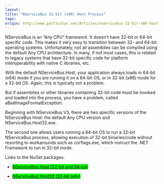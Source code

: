 ```yaml
---
layout:
title: "NServiceBus 32-bit (x86) Host Process"
tags: 
origin: http://www.particular.net/Articles/nservicebus-32-bit-x86-host-process
---
```

NServiceBus is an “Any CPU” framework. It doesn't have 32-bit or 64-bit specific code. This makes it very easy to transition between 32- and
64-bit operating systems. Unfortunately, not all assemblies can be compiled using the default Any CPU architecture. In many, if not most cases, this is related to legacy systems that have 32-bit specific code for platform interoperability with native C libraries, etc.

With the default NServiceBus.Host, your application always loads in
64-bit (x64) mode if you are running it on a 64-bit OS, or in 32-bit
(x86) mode for a 32-bit OS. Again, this is typically not a problem. 

But if assemblies or other libraries containing 32-bit code must be invoked and loaded into the process, you have a problem, called aBadImageFormatException.

Beginning with NServiceBus V3, there are two specific versions of the NServiceBus Host: the default Any CPU version and NServiceBus.Host32.exe. 

The second one allows users running a 64-bit OS to run a 32-bit NServiceBus process, allowing execution of 32-bit binaries/code without resorting to workarounds such as corflags.exe, which instruct the .NET Framework to run in 32-bit mode.

Links to the NuGet packages:

-   <span style="background-color:Lime;">[NServiceBus.Host (32-bit and
    64-bit)](http://nuget.org/packages/NServiceBus.Host)</span>

-   <span style="background-color:Lime;">[NServiceBus.Host32 (32-bit
    only)](http://nuget.org/packages/NServiceBus.Host32)</span>



